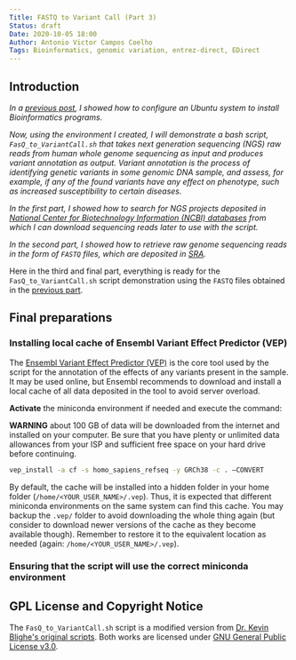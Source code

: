 ```yaml
---
Title: FASTQ to Variant Call (Part 3)
Status: draft
Date: 2020-10-05 18:00
Author: Antonio Victor Campos Coelho
Tags: Bioinformatics, genomic variation, entrez-direct, EDirect
---
```


## Introduction

*In a [previous post](https://antoniocampos13.github.io/setting-up-your-unix-computer-for-bioinformatics-analysis.html), I showed how to configure an Ubuntu system to install Bioinformatics programs.*

*Now, using the environment I created, I will demonstrate a bash script, `FasQ_to_VariantCall.sh` that takes next generation sequencing (NGS) raw reads from human whole genome sequencing as input and produces variant annotation as output. Variant annotation is the process of identifying genetic variants in some genomic DNA sample, and assess, for example, if any of the found variants have any effect on phenotype, such as increased susceptibility to certain diseases.*

*In the first part, I showed how to search for NGS projects deposited in [National Center for Biotechnology Information (NCBI) databases](https://www.ncbi.nlm.nih.gov/) from which I can download sequencing reads later to use with the script.*

*In the second part, I showed how to retrieve raw genome sequencing reads in the form of `FASTQ` files, which are deposited in [SRA](https://www.ncbi.nlm.nih.gov/sra).*

Here in the third and final part, everything is ready for the `FasQ_to_VariantCall.sh` script demonstration using the `FASTQ` files obtained in the [previous part](https://antoniocampos13.github.io/fastq-to-variant-call-part-2).

## Final preparations

### Installing local cache of Ensembl Variant Effect Predictor (VEP)

The [Ensembl Variant Effect Predictor (VEP)](https://www.ensembl.org/info/docs/tools/vep/index.html) is the core tool used by the script for the annotation of the effects of any variants present in the sample. It may be used online, but Ensembl recommends to download and install a local cache of all data deposited in the tool to avoid server overload.

**Activate** the miniconda environment if needed and execute the command:

**WARNING** about 100 GB of data will be downloaded from the internet and installed on your computer. Be sure that you have plenty or unlimited data allowances from your ISP and sufficient free space on your hard drive before continuing.

```bash
vep_install -a cf -s homo_sapiens_refseq -y GRCh38 -c . –CONVERT
```

By default, the cache will be installed into a hidden folder in your home folder (`/home/<YOUR_USER_NAME>/.vep`). Thus, it is expected that different miniconda environments on the same system can find this cache. You may backup the `.vep/` folder to avoid downloading the whole thing again (but consider to download newer versions of the cache as they become available though). Remember to restore it to the equivalent location as needed (again: `/home/<YOUR_USER_NAME>/.vep`).

### Ensuring that the script will use the correct miniconda environment

## GPL License and Copyright Notice

The `FasQ_to_VariantCall.sh` script is a modified version from [Dr. Kevin Blighe's original scripts](https://github.com/kevinblighe/ClinicalGradeDNAseq). Both works are licensed under [GNU General Public License v3.0](http://www.gnu.org/licenses).

